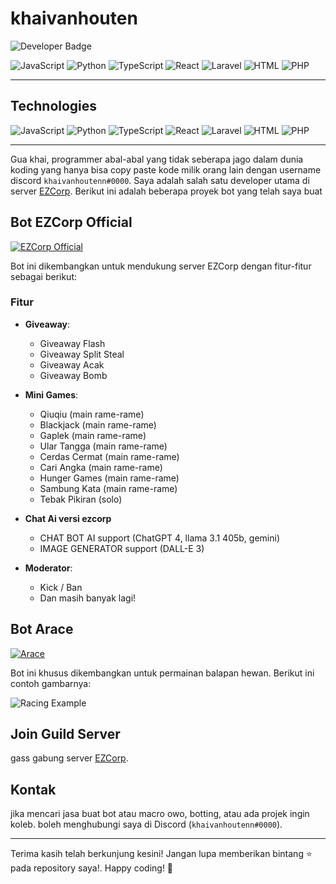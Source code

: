 # khaivanhouten

![Developer Badge](https://img.shields.io/badge/developer-discord-green)

![JavaScript](https://img.shields.io/badge/Code-JavaScript-blue)
![Python](https://img.shields.io/badge/Code-Python-blue)
![TypeScript](https://img.shields.io/badge/Code-TypeScript-blue)
![React](https://img.shields.io/badge/Code-React-blue)
![Laravel](https://img.shields.io/badge/Code-Laravel-blue)
![HTML](https://img.shields.io/badge/Code-HTML-blue)
![PHP](https://img.shields.io/badge/Code-PHP-blue)

---

## Technologies

![JavaScript](https://img.shields.io/badge/JavaScript-F7DF1E?style=for-the-badge&logo=javascript&logoColor=black)
![Python](https://img.shields.io/badge/Python-3776AB?style=for-the-badge&logo=python&logoColor=white)
![TypeScript](https://img.shields.io/badge/TypeScript-007ACC?style=for-the-badge&logo=typescript&logoColor=white)
![React](https://img.shields.io/badge/React-61DAFB?style=for-the-badge&logo=react&logoColor=black)
![Laravel](https://img.shields.io/badge/Laravel-FF2D20?style=for-the-badge&logo=laravel&logoColor=white)
![HTML](https://img.shields.io/badge/HTML-E34F26?style=for-the-badge&logo=html5&logoColor=white)
![PHP](https://img.shields.io/badge/PHP-777BB4?style=for-the-badge&logo=php&logoColor=white)

---

Gua khai, programmer abal-abal yang tidak seberapa jago dalam dunia koding yang hanya bisa copy paste kode milik orang lain dengan username discord `khaivanhoutenn#0000`. Saya adalah salah satu developer utama di server [EZCorp](https://discord.gg/ezcorp). Berikut ini adalah beberapa proyek bot yang telah saya buat

## Bot EZCorp Official

[![EZCorp Official](https://cdn.discordapp.com/attachments/1237248140126457977/1268780535644164227/Screenshot_20240802-110044.jpg?ex=66adab74&is=66ac59f4&hm=e82c86ce2b4667ea788252c731c9c5f18250ccd200aa99eb8c84f1f885408b0b&)](https://discord.gg/ezcorp)

Bot ini dikembangkan untuk mendukung server EZCorp dengan fitur-fitur sebagai berikut:

### Fitur
- **Giveaway**:
  - Giveaway Flash
  - Giveaway Split Steal
  - Giveaway Acak
  - Giveaway Bomb

- **Mini Games**:
  - Qiuqiu (main rame-rame)
  - Blackjack (main rame-rame)
  - Gaplek (main rame-rame)
  - Ular Tangga (main rame-rame)
  - Cerdas Cermat (main rame-rame)
  - Cari Angka (main rame-rame)
  - Hunger Games (main rame-rame)
  - Sambung Kata (main rame-rame)
  - Tebak Pikiran (solo)
 
- **Chat Ai versi ezcorp**
  - CHAT BOT AI support (ChatGPT 4, llama 3.1 405b, gemini)
  -  IMAGE GENERATOR support (DALL-E 3)

- **Moderator**:
  - Kick / Ban
  - Dan masih banyak lagi!

## Bot Arace

[![Arace](https://cdn.discordapp.com/attachments/1237248140126457977/1268783460189737063/Screenshot_20240802-111104.jpg?ex=66adae2d&is=66ac5cad&hm=d5fbf8793245d719b5c6a232dd69e19b9acb8b0ae669b62cc29aa483c8eeb356&)](https://discord.gg/ezcorp)

Bot ini khusus dikembangkan untuk permainan balapan hewan. Berikut ini contoh gambarnya:

![Racing Example](https://cdn.discordapp.com/attachments/1218586957425410112/1268783868614414397/Screenshot_20240802-111357.jpg?ex=66adae8f&is=66ac5d0f&hm=e855c6906d67b29855876f1ab9dc82de8db94884553f8c7a1f8a7e676294fb20&)

## Join Guild Server

gass gabung server [EZCorp](https://discord.gg/ezcorp).

## Kontak

jika mencari jasa buat bot atau macro owo, botting, atau ada projek ingin koleb. boleh menghubungi saya di Discord (`khaivanhoutenn#0000`).

---

Terima kasih telah berkunjung kesini! Jangan lupa memberikan bintang ⭐ pada repository saya!. Happy coding! 🚀
